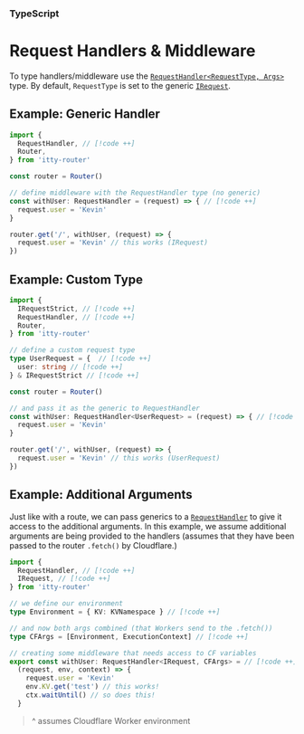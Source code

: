 ### TypeScript
# Request Handlers & Middleware

To type handlers/middleware use the [`RequestHandler<RequestType, Args>`](/itty-router/typescript/api#requesthandler) type.  By default, `RequestType` is set to the generic [`IRequest`](/itty-router/typescript/api#irequest).

## Example: Generic Handler
```ts
import {
  RequestHandler, // [!code ++]
  Router,
} from 'itty-router'

const router = Router()

// define middleware with the RequestHandler type (no generic)
const withUser: RequestHandler = (request) => { // [!code ++]
  request.user = 'Kevin'
}

router.get('/', withUser, (request) => {
  request.user = 'Kevin' // this works (IRequest)
})
```

## Example: Custom Type
```ts
import {
  IRequestStrict, // [!code ++]
  RequestHandler, // [!code ++]
  Router,
} from 'itty-router'

// define a custom request type
type UserRequest = {  // [!code ++]
  user: string // [!code ++]
} & IRequestStrict // [!code ++]

const router = Router()

// and pass it as the generic to RequestHandler
const withUser: RequestHandler<UserRequest> = (request) => { // [!code ++]
  request.user = 'Kevin'
}

router.get('/', withUser, (request) => {
  request.user = 'Kevin' // this works (UserRequest)
})
```

## Example: Additional Arguments
Just like with a route, we can pass generics to a [`RequestHandler`](/itty-router/typescript/api#requesthandler) to give it access to the additional arguments.  In this example, we assume additional arguments are being provided to the handlers (assumes that they have been passed to the router `.fetch()` by Cloudflare.)
```ts
import { 
  RequestHandler, // [!code ++]
  IRequest, // [!code ++]
} from 'itty-router'

// we define our environment
type Environment = { KV: KVNamespace } // [!code ++]

// and now both args combined (that Workers send to the .fetch())
type CFArgs = [Environment, ExecutionContext] // [!code ++]

// creating some middleware that needs access to CF variables
export const withUser: RequestHandler<IRequest, CFArgs> = // [!code ++]
  (request, env, context) => {
    request.user = 'Kevin'
    env.KV.get('test') // this works!
    ctx.waitUntil() // so does this!
  }
```
> ^ assumes Cloudflare Worker environment
